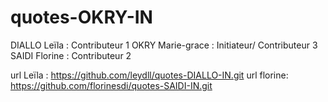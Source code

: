 # quotes-OKRY-IN

DIALLO Leïla : Contributeur 1
OKRY Marie-grace : Initiateur/ Contributeur 3
SAIDI Florine : Contributeur 2

url Leïla : https://github.com/leydll/quotes-DIALLO-IN.git 
url florine: https://github.com/florinesdi/quotes-SAIDI-IN.git
